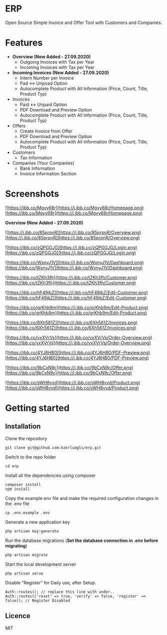 # ERP
Open Source Simple Invoice and Offer Tool with Customers and Companies.

# Features
 - **Overview (New Added - 27.09.2020)**
   - Outgoing Invoices with Tax per Year
   - Incoming Invoices with Tax per Year
 - **Incoming Invoices (New Added - 27.09.2020)**
   - Intern Number per Invoice
   - Pad <-> Unpoad Option
   - Autocomplete Product with All Information (Price, Count, Title, Product Typ)
 - Invoices
   - Paid <-> Unpaid Option
   - PDF Download and Preview Option
   - Autocomplete Product with All Information (Price, Count, Title, Product Typ)
 - Offers
   - Create Invoice from Offer
   - PDF Download and Preview Option
   - Autocomplete Product with All Information (Price, Count, Title, Product Typ)
 - Customers
   - Tax Information
 - Companies (Your Companies)
   - Bank Information
   - Invoice Information Section

# Screenshots
![https://ibb.co/Mgvy68r](https://i.ibb.co/Mgvy68r/Homepage.png)
[https://ibb.co/Mgvy68r](https://i.ibb.co/Mgvy68r/Homepage.png)

**Overview (New Added - 27.09.2020)**

![https://i.ibb.co/85prpnR](https://i.ibb.co/85prpnR/Overview.png)
[https://i.ibb.co/85prpnR](https://i.ibb.co/85prpnR/Overview.png)

![https://ibb.co/zQPGGJG](https://i.ibb.co/zQPGGJG/Login.png)
[https://ibb.co/zQPGGJG](https://i.ibb.co/zQPGGJG/Login.png)

![https://ibb.co/WxnyJ1V](https://i.ibb.co/WxnyJ1V/Dashboard.png)
[https://ibb.co/WxnyJ1V](https://i.ibb.co/WxnyJ1V/Dashboard.png)

![https://ibb.co/tZKh3fh](https://i.ibb.co/tZKh3fh/Customer.png)
[https://ibb.co/tZKh3fh](https://i.ibb.co/tZKh3fh/Customer.png)

![https://ibb.co/hF49jbZ](https://i.ibb.co/hF49jbZ/Edit-Customer.png)
[https://ibb.co/hF49jbZ](https://i.ibb.co/hF49jbZ/Edit-Customer.png)

![https://ibb.co/grKhb9m](https://i.ibb.co/grKhb9m/Edit-Product.png)
[https://ibb.co/grKhb9m](https://i.ibb.co/grKhb9m/Edit-Product.png)

![https://ibb.co/6Xh561Z](https://i.ibb.co/6Xh561Z/Invoices.png)
[https://ibb.co/6Xh561Z](https://i.ibb.co/6Xh561Z/Invoices.png)

![https://ibb.co/vxXVrVs](https://i.ibb.co/vxXVrVs/Order-Overview.png)
[https://ibb.co/vxXVrVs](https://i.ibb.co/vxXVrVs/Order-Overview.png)

![https://ibb.co/4YJ6HB0](https://i.ibb.co/4YJ6HB0/PDF-Preview.png)
[https://ibb.co/4YJ6HB0](https://i.ibb.co/4YJ6HB0/PDF-Preview.png)

![https://ibb.co/9bCxN9c](https://i.ibb.co/9bCxN9c/Offer.png)
[https://ibb.co/9bCxN9c](https://i.ibb.co/9bCxN9c/Offer.png)

![https://ibb.co/sWH8vvd](https://i.ibb.co/sWH8vvd/Product.png)
[https://ibb.co/sWH8vvd](https://i.ibb.co/sWH8vvd/Product.png)

# Getting started

## Installation
Clone the repository

    git clone git@github.com:kzorluoglu/erp.git

Switch to the repo folder

    cd erp

Install all the dependencies using composer

    composer install
    npm install

Copy the example env file and make the required configuration changes in the .env file

    cp .env.example .env

Generate a new application key

    php artisan key:generate

Run the database migrations (**Set the database connection in .env before migrating**)

    php artisan migrate

Start the local development server

    php artisan serve

Disable "Register" for Daily use, after Setup.

    Auth::routes(); // replace this line with under..
    Auth::routes(['reset' => true, 'verify' => false, 'register' => false]); // Register Disabled
    
## Licence

MIT
